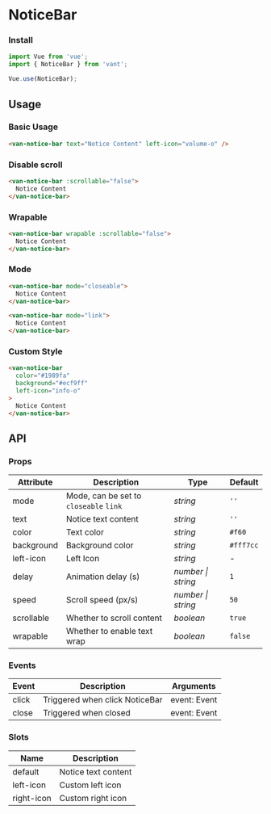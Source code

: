 # NoticeBar

### Install

```js
import Vue from 'vue';
import { NoticeBar } from 'vant';

Vue.use(NoticeBar);
```

## Usage

### Basic Usage

```html
<van-notice-bar text="Notice Content" left-icon="volume-o" />
```

### Disable scroll

```html
<van-notice-bar :scrollable="false">
  Notice Content
</van-notice-bar>
```

### Wrapable

```html
<van-notice-bar wrapable :scrollable="false">
  Notice Content
</van-notice-bar>
```

### Mode

```html
<van-notice-bar mode="closeable">
  Notice Content
</van-notice-bar>

<van-notice-bar mode="link">
  Notice Content
</van-notice-bar>
```

### Custom Style

```html
<van-notice-bar
  color="#1989fa"
  background="#ecf9ff"
  left-icon="info-o"
>
  Notice Content
</van-notice-bar>
```

## API

### Props

| Attribute | Description | Type | Default |
|------|------|------|------|
| mode | Mode, can be set to `closeable` `link` | *string* | `''` |
| text | Notice text content | *string* | `''` | - |
| color | Text color | *string* | `#f60` |
| background | Background color | *string* | `#fff7cc` |
| left-icon | Left Icon | *string* | - |
| delay | Animation delay (s) | *number \| string* | `1` |
| speed | Scroll speed (px/s) | *number \| string* | `50` |
| scrollable | Whether to scroll content | *boolean* | `true` |
| wrapable | Whether to enable text wrap | *boolean* | `false` | - |

### Events

| Event | Description | Arguments |
|------|------|------|
| click | Triggered when click NoticeBar | event: Event |
| close | Triggered when closed | event: Event |

### Slots

| Name | Description |
|------|------|
| default | Notice text content |
| left-icon | Custom left icon |
| right-icon | Custom right icon |
